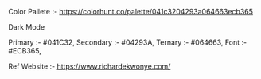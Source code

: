 Color Pallete :- https://colorhunt.co/palette/041c3204293a064663ecb365

Dark Mode

Primary :- #041C32,
Secondary :- #04293A,
Ternary :- #064663,
Font :- #ECB365,

Ref Website :- https://www.richardekwonye.com/
